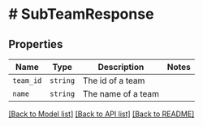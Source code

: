 # # SubTeamResponse



## Properties

Name | Type | Description | Notes
------------ | ------------- | ------------- | -------------
| `team_id` | ```string``` |  The id of a team  |  |
| `name` | ```string``` |  The name of a team  |  |

[[Back to Model list]](../../README.md#models) [[Back to API list]](../../README.md#endpoints) [[Back to README]](../../README.md)
